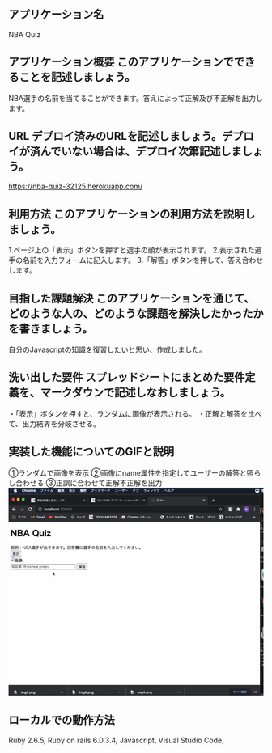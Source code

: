 ## アプリケーション名	
NBA Quiz
## アプリケーション概要	このアプリケーションでできることを記述しましょう。
NBA選手の名前を当てることができます。答えによって正解及び不正解を出力します。
## URL	デプロイ済みのURLを記述しましょう。デプロイが済んでいない場合は、デプロイ次第記述しましょう。
https://nba-quiz-32125.herokuapp.com/
## 利用方法	このアプリケーションの利用方法を説明しましょう。
1.ページ上の「表示」ボタンを押すと選手の顔が表示されます。
2.表示された選手の名前を入力フォームに記入します。
3.「解答」ボタンを押して、答え合わせします。
## 目指した課題解決	このアプリケーションを通じて、どのような人の、どのような課題を解決したかったかを書きましょう。
自分のJavascriptの知識を復習したいと思い、作成しました。
## 洗い出した要件	スプレッドシートにまとめた要件定義を、マークダウンで記述しなおしましょう。
・「表示」ボタンを押すと、ランダムに画像が表示される。
・正解と解答を比べて、出力結界を分岐させる。
## 実装した機能についてのGIFと説明	
①ランダムで画像を表示
②画像にname属性を指定してユーザーの解答と照らし合わせる
③正誤に合わせて正解不正解を出力
![動作.gif](./動作.gif)
## ローカルでの動作方法	 
Ruby 2.6.5, Ruby on rails 6.0.3.4, Javascript, Visual Studio Code,
